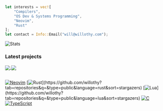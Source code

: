 ```rust
let interests = vec![
    "Compilers",
    "OS Dev & Systems Programming",
    "Neovim",
    "Rust"
];
let contact = Info::Email("will@willothy.com");
```


![Stats](https://github-readme-stats-git-masterrstaa-rickstaa.vercel.app/api?username=willothy&layout=compact)

### Latest projects

<a href="https://github.com/willothy/veil.nvim">
  <img align="center" src="https://github-readme-stats.vercel.app/api/pin/?username=willothy&repo=veil.nvim" />
</a>
<a href="https://github.com/willothy/flatten.nvim">
  <img align="center" src="https://github-readme-stats.vercel.app/api/pin/?username=willothy&repo=flatten.nvim" />
</a>
<br /><br />

[![Neovim](https://img.shields.io/badge/NeoVim-%2357A143.svg?&style=for-the-badge&logo=neovim&logoColor=white)](https://github.com/willothy?tab=repositories&q=nvim&type=public&language=&sort=stargazers)
[![Rust](https://img.shields.io/badge/Rust-black?style=for-the-badge&logo=rust&logoColor=#E57324")](https://github.com/willothy?tab=repositories&q=&type=public&language=rust&sort=stargazers)
[![Lua](https://img.shields.io/badge/Lua-2C2D72?style=for-the-badge&logo=lua&logoColor=white")](https://github.com/willothy?tab=repositories&q=&type=public&language=lua&sort=stargazers)
[![C](https://img.shields.io/badge/C-00599C?style=for-the-badge&logo=c&logoColor=white)](https://github.com/willothy?tab=repositories&q=&type=&language=c&sort=stargazers)
[![TypeScript](https://img.shields.io/badge/TypeScript-007ACC?style=for-the-badge&logo=typescript&logoColor=white)](https://github.com/willothy?tab=repositories&q=&type=&language=typescript&sort=stargazers)

